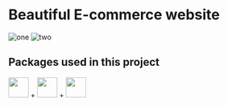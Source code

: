 # Beautiful E-commerce website

![one](https://github.com/user-attachments/assets/00ab910e-92d2-41b4-a5ce-ea5e8d618329)
![two](https://github.com/user-attachments/assets/d380d1e2-26e6-4852-955f-bc7e8aaf9b6e)

## Packages used in this project

<img src="https://github.com/user-attachments/assets/7c4108f6-d736-493b-b291-b43648dd6092"  width="40" height="40"/> + <img src="https://github.com/user-attachments/assets/2e7dd67f-2105-43df-a44a-ec87a943ca86"  width="40" height="40"/> + <img src="https://github.com/user-attachments/assets/6344db17-7d49-4a3e-b578-44ba05bf0735"  width="40" height="40"/>
